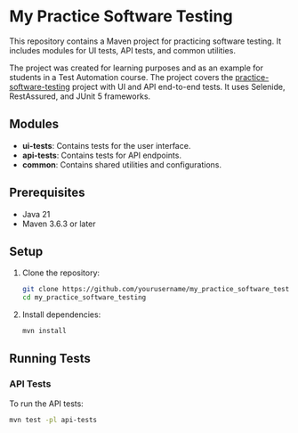 # My Practice Software Testing

This repository contains a Maven project for practicing software testing.
It includes modules for UI tests, API tests, and common utilities.

The project was created for learning purposes and as an example for students in a Test Automation course.
The project covers the [practice-software-testing](https://github.com/testsmith-io/practice-software-testing) project with UI and API end-to-end tests.
It uses Selenide, RestAssured, and JUnit 5 frameworks.

## Modules

- **ui-tests**: Contains tests for the user interface.
- **api-tests**: Contains tests for API endpoints.
- **common**: Contains shared utilities and configurations.

## Prerequisites

- Java 21
- Maven 3.6.3 or later

## Setup

1. Clone the repository:
    ```sh
    git clone https://github.com/yourusername/my_practice_software_testing.git
    cd my_practice_software_testing
    ```

2. Install dependencies:
    ```sh
    mvn install
    ```

## Running Tests

### API Tests

To run the API tests:
```sh
mvn test -pl api-tests